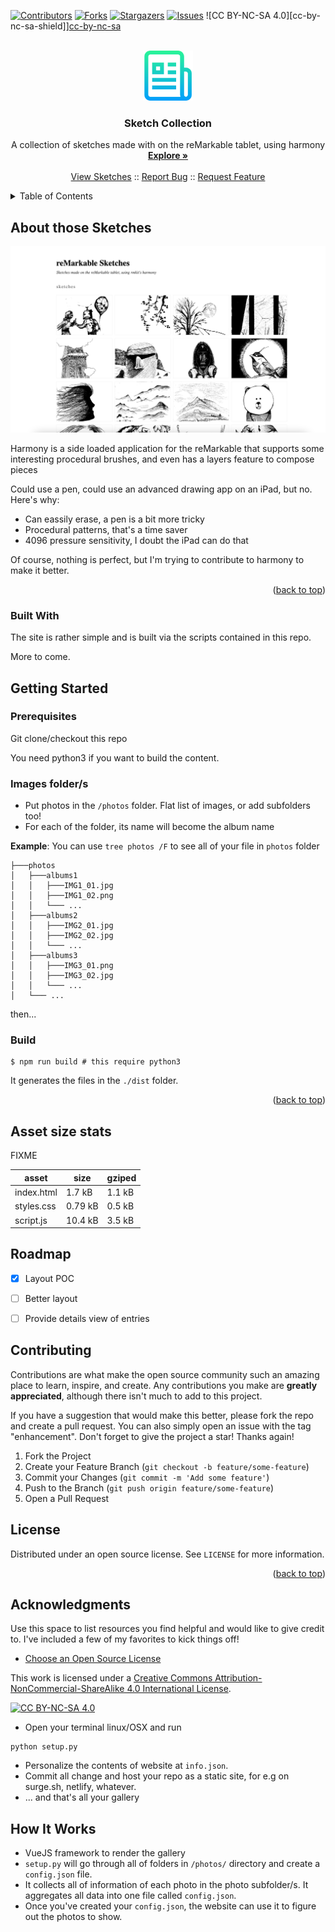 <a name="readme-top"></a>

<!-- PROJECT SHIELDS -->
[![Contributors][contributors-shield]][contributors-url]
[![Forks][forks-shield]][forks-url]
[![Stargazers][stars-shield]][stars-url]
[![Issues][issues-shield]][issues-url]
![CC BY-NC-SA 4.0][cc-by-nc-sa-shield]][cc-by-nc-sa]

<!-- PROJECT LOGO -->
<br />
<div align="center">
  <img src="images/logo.png" alt="Logo" width="80" height="80">

  <h3 align="center">Sketch Collection</h3>

  <p align="center">
    A collection of sketches made with on the reMarkable tablet, using harmony
    <br />
    <a href="https://github.com/hirako2000/remarkable-harmony-sketches/#about-those-sketches"><strong>Explore »</strong></a>
    <br />
    <br />
    <a href="https://remarkable-harmony-sketches.surge.sh">View Sketches</a>
    ::
    <a href="https://github.com/hirako2000/remarkable-harmony-sketches/issues">Report Bug</a>
    ::
    <a href="https://github.com/hirako2000/remarkable-harmony-sketches/issues">Request Feature</a>
  </p>
</div>


<!-- TABLE OF CONTENTS -->
<details>
  <summary>Table of Contents</summary>
  <ol>
    <li>
      <a href="#about-those-sketches">About</a>
      <ul>
        <li><a href="#built-with">Built With</a></li>
      </ul>
    </li>
    <li>
      <a href="#getting-started">Getting Started</a>
      <ul>
        <li><a href="#prerequisites">Prerequisites</a></li>
        <li><a href="#dev-server">Images folder/s</a></li>
        <li><a href="#build">Build</a></li>
      </ul>
    </li>
    <li><a href="#asset-size-stats">size stats</a></li>
    <li><a href="#roadmap">Roadmap</a></li>
    <li><a href="#contributing">Contributing</a></li>
    <li><a href="#license">License</a></li>
    <li><a href="#acknowledgments">Acknowledgments</a></li>
  </ol>
</details>


<!-- ABOUT THE PROJECT -->
## About those Sketches

[![Product Name Screen Shot][product-screenshot]](https://remarkable-harmony-sketches.surge.sh)

Harmony is a side loaded application for the reMarkable that supports some interesting procedural brushes, and even has a layers feature to compose pieces

Could use a pen, could use an advanced drawing app on an iPad, but no. Here's why:

* Can eassily erase, a pen is a bit more tricky
* Procedural patterns, that's a time saver
* 4096 pressure sensitivity, I doubt the iPad can do that

Of course, nothing is perfect, but I'm trying to contribute to harmony to make it better.

<p align="right">(<a href="#readme-top">back to top</a>)</p>

### Built With

The site is rather simple and is built via the scripts contained in this repo.

More to come.

<!-- GETTING STARTED -->
## Getting Started

### Prerequisites

Git clone/checkout this repo

You need python3 if you want to build the content. 

### Images folder/s

- Put photos in the `/photos` folder. Flat list of images, or add subfolders too!
- For each of the folder, its name will become the album name

**Example**: You can use `tree photos /F` to see all of your file in `photos` folder
```
├───photos
│   ├───albums1
│   │   ├───IMG1_01.jpg
│   │   ├───IMG1_02.png
│   │   └─── ...
│   ├───albums2
│   │   ├───IMG2_01.jpg
│   │   ├───IMG2_02.jpg
│   │   └─── ...
│   ├───albums3
│   │   ├───IMG3_01.png
│   │   ├───IMG3_02.jpg
│   │   └─── ...
│   └─── ...
```

then...

### Build

```
$ npm run build # this require python3
```

It generates the files in the `./dist` folder.
  

<p align="right">(<a href="#readme-top">back to top</a>)</p>


## Asset size stats

FIXME

| asset      | size    | gziped |
| ---------- | ------- | ------ |
| index.html | 1.7 kB  | 1.1 kB |
| styles.css | 0.79 kB | 0.5 kB |
| script.js  | 10.4 kB | 3.5 kB |
	
## Roadmap

- [x] Layout POC
- [ ] Better layout
- [ ] Provide details view of entries


## Contributing

Contributions are what make the open source community such an amazing place to learn, inspire, and create. Any contributions you make are **greatly appreciated**, although there isn't much to add to this project.

If you have a suggestion that would make this better, please fork the repo and create a pull request. You can also simply open an issue with the tag "enhancement".
Don't forget to give the project a star! Thanks again!

1. Fork the Project
2. Create your Feature Branch (`git checkout -b feature/some-feature`)
3. Commit your Changes (`git commit -m 'Add some feature'`)
4. Push to the Branch (`git push origin feature/some-feature`)
5. Open a Pull Request

## License

Distributed under an open source license. See `LICENSE` for more information.

<p align="right">(<a href="#readme-top">back to top</a>)</p>

## Acknowledgments

Use this space to list resources you find helpful and would like to give credit to. I've included a few of my favorites to kick things off!

* [Choose an Open Source License](https://choosealicense.com)

[contributors-shield]: https://img.shields.io/github/contributors/hirako2000/remarkable-harmony-sketches.svg?style=for-the-badge
[contributors-url]: https://github.com/hirako2000/remarkable-harmony-sketches/graphs/contributors
[forks-shield]: https://img.shields.io/github/forks/hirako2000/remarkable-harmony-sketches.svg?style=for-the-badge
[forks-url]: https://github.com/hirako2000/remarkable-harmony-sketches/network/members
[stars-shield]: https://img.shields.io/github/stars/hirako2000/remarkable-harmony-sketches.svg?style=for-the-badge
[stars-url]: https://github.com/hirako2000/remarkable-harmony-sketches/stargazers
[issues-shield]: https://img.shields.io/github/issues/hirako2000/remarkable-harmony-sketches.svg?style=for-the-badge
[issues-url]: https://github.com/hirako2000/remarkable-harmony-sketches/issues
[license-shield]: https://img.shields.io/github/license/hirako2000/remarkable-harmony-sketches.svg?style=for-the-badge
[license-url]: https://github.com/hirako2000/remarkable-harmony-sketches/blob/main/LICENSE.txt
[product-screenshot]: images/screenshot.png

This work is licensed under a
[Creative Commons Attribution-NonCommercial-ShareAlike 4.0 International License][cc-by-nc-sa].

[![CC BY-NC-SA 4.0][cc-by-nc-sa-image]][cc-by-nc-sa]

[cc-by-nc-sa]: http://creativecommons.org/licenses/by-nc-sa/4.0/
[cc-by-nc-sa-image]: https://licensebuttons.net/l/by-nc-sa/4.0/88x31.png


- Open your terminal linux/OSX and run
```
python setup.py
```
- Personalize the contents of website at `info.json`.
- Commit all change and host your repo as a static site, for e.g on surge.sh, netlify, whatever.
- ... and that's all your gallery

## How It Works

- VueJS framework to render the gallery
- `setup.py` will go through all of folders in `/photos/` directory and create a `config.json` file.
- It collects all of information of each photo in the photo subfolder/s. It aggregates all data into one file called `config.json`.
- Once you've created your `config.json`, the website can use it to figure out the photos to show.
